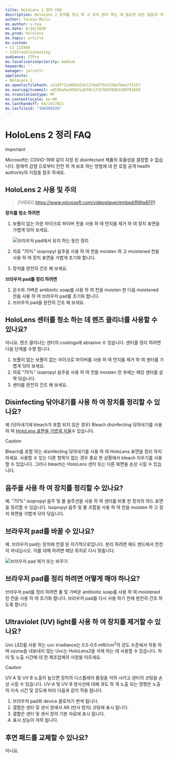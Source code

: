 ```yaml
---
title: HoloLens 2 정리 FAQ
description: HoloLens 2 장치를 청소 하 고 유지 관리 하는 데 필요한 모든 질문과 대답을 최신으로 확인 하세요.
author: Teresa-Motiv
ms.author: v-tea
ms.date: 4/14/2020
ms.prod: hololens
ms.topic: article
ms.custom:
- CI 115560
- CSSTroubleshooting
audience: ITPro
ms.localizationpriority: medium
keywords: ''
manager: jarrettr
appliesto:
- HoloLens 2
ms.openlocfilehash: a110f711d402432e727be6f342156e7dee733157
ms.sourcegitcommit: ad53ba5edd567a18f0c172578d78db3190701650
ms.translationtype: MT
ms.contentlocale: ko-KR
ms.lasthandoff: 04/19/2021
ms.locfileid: "108309328"
---
```

# <a name="hololens-2-cleaning-faq"></a>HoloLens 2 정리 FAQ

> [!IMPORTANT]  
> Microsoft는 COVID-19와 같이 지정 된 disinfectant 제품의 효율성을 결정할 수 없습니다. 잠재적 감염 으로부터 안전 하 게 보호 하는 방법에 대 한 로컬 공개 health authority의 지침을 참조 하세요.  

## <a name="hololens-2-use-and-care"></a>HoloLens 2 사용 및 주의

> [!VIDEO https://www.microsoft.com/videoplayer/embed/RWwEFP]

<!-- <iframe src="https://channel9.msdn.com/Shows/Docs-Mixed-Reality/HoloLens-2-Use-and-Care/player" width="960" height="540" allowFullScreen frameBorder="0" title="HoloLens 2 Use and Care - Microsoft Channel 9 Video"></iframe> -->

**장치를 청소 하려면**

1. 보풀이 없는 마른 마이크로 파이버 천을 사용 하 여 먼지를 제거 하 여 장치 표면을 가볍게 닦아 보세요.

   ![브라우저 pad에서 유지 하는 동안 정리](images/hl2-cleaning.png)

2. 의료 "70%" isopropyl 음주을 사용 하 여 천을 moisten 하 고 moistened 천을 사용 하 여 장치 표면을 가볍게 초기화 합니다.

3. 장치를 완전히 건조 해 보세요.

**브라우저 pad를 정리 하려면**

1. 온수와 가벼운 antibiotic soap를 사용 하 여 천을 moisten 한 다음 moistened 천을 사용 하 여 브라우저 pad를 초기화 합니다.
1. 브라우저 pad를 완전히 건조 해 보세요.

## <a name="can-i-use-any-lens-cleaner-for-cleaning-the-hololens-visor"></a>HoloLens 센터를 청소 하는 데 렌즈 클리너를 사용할 수 있나요?

아니요. 렌즈 클리너는 센터의 coatings에 abrasive 수 있습니다. 센터를 정리 하려면 다음 단계를 수행 합니다.  

1. 보풀이 없는 보풀이 없는 마이크로 파이버를 사용 하 여 먼지를 제거 하 여 센터를 가볍게 닦아 보세요.
1. 의료 "70%" isopropyl 음주을 사용 하 여 천을 moisten 한 후에는 해당 센터를 살짝 닦습니다.
1. 센터를 완전히 건조 해 보세요.

## <a name="can-i-use-disinfecting-wipes-to-clean-the-device"></a>Disinfecting 닦아내기를 사용 하 여 장치를 정리할 수 있나요?

예 (닦아내기에 bleach가 포함 되지 않은 경우) Bleach disinfecting 닦아내기를 사용 하 여 [HoloLens 표면을 가볍게 지울](#hololens-2-use-and-care)수 있습니다.  

> [!CAUTION]  
> Bleach를 포함 하는 disinfecting 닦아내기를 사용 하 여 HoloLens 표면을 정리 하지 마세요. 사용할 수 있는 다른 항목이 없는 경우 중요 한 상황에서 bleach 지우기를 사용할 수 있습니다. 그러나 bleach는 HoloLens 센터 또는 다른 화면을 손상 시킬 수 있습니다.

## <a name="can-i-use-alcohol-to-clean-the-device"></a>음주을 사용 하 여 장치를 정리할 수 있나요?

예. "70%" isopropyl 음주 및 물 솔루션을 사용 하 여 센터를 비롯 한 장치의 하드 표면을 정리할 수 있습니다. Isopropyl 음주 및 물 조합을 사용 하 여 천을 moisten 하 고 장치 화면을 가볍게 닦아 닦습니다.

## <a name="is-the-brow-pad-replaceable"></a>브라우저 pad를 바꿀 수 있나요?

예. 브라우저 pad는 장치에 연결 된 자기적으로입니다. 분리 하려면 헤드 밴드에서 천천히 꺼내십시오. 이를 대체 하려면 해당 위치로 다시 맞춥니다.

![브라우저 pad 제거 또는 바꾸기](images/hololens2-remove-browpad.png)

## <a name="how-can-i-clean-the-brow-pad"></a>브라우저 pad를 정리 하려면 어떻게 해야 하나요?

브라우저 pad를 정리 하려면 물 및 가벼운 antibiotic soap를 사용 하 여 moistened 된 천을 사용 하 여 초기화 합니다. 브라우저 pad를 다시 사용 하기 전에 완전히 건조 하도록 합니다.

## <a name="can-i-use-ultraviolet-uv-light-to-sanitize-the-device"></a>Ultraviolet (UV) light를 사용 하 여 장치를 제거할 수 있나요?

Uvc LED를 사용 하는 uvc irradiance는 0.5-0.6 mW/cm<sup>2</sup>의 강도 수준에서 작동 하며 ozone을 내보내지 않는 Uvc는 HoloLens2을 삭제 하는 데 사용할 수 있습니다. 처리 및 노출 시간에 대 한 제조업체의 사양을 따르세요.

> [!CAUTION]  
> UV A 및 UV B 노출이 높으면 장치의 디스플레이 품질을 저하 시키고 센터의 코팅을 손상 시킬 수 있습니다. UV-A 및 UV-B 방사선에 대해 과도 하 게 노출 되는 영향은 노출의 지속 시간 및 강도에 따라 다음과 같이 적용 됩니다.
>  
> 1. 브라우저 pad와 device 클로저가 변색 됩니다.
> 1. 결함은 센터 및 센서 창에서 AR (반사 방지) 코팅에 표시 됩니다.
> 1. 결함은 센터 및 센서 창의 기본 자료에 표시 됩니다.
> 1. 표시 성능이 저하 됩니다.

## <a name="is-the-rear-pad-replaceable"></a>후면 패드를 교체할 수 있나요?

아니요.
